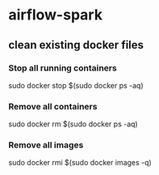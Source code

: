 # airflow-spark


## clean existing docker files

### Stop all running containers
sudo docker stop $(sudo docker ps -aq)
### Remove all containers
sudo docker rm $(sudo docker ps -aq)
### Remove all images
sudo docker rmi $(sudo docker images -q)
